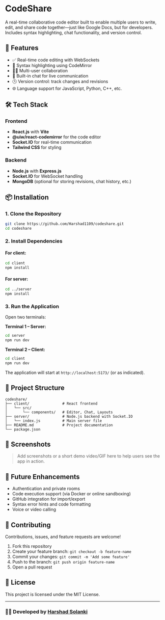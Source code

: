 
# CodeShare

A real-time collaborative code editor built to enable multiple users to write, edit, and share code together—just like Google Docs, but for developers. Includes syntax highlighting, chat functionality, and version control.


## 🚀 Features

- ✅ Real-time code editing with WebSockets
- 🎨 Syntax highlighting using CodeMirror
- 🧑‍💻 Multi-user collaboration
- 💬 Built-in chat for live communication
- 🕓 Version control: track changes and revisions
- 🌐 Language support for JavaScript, Python, C++, etc.

## 🛠️ Tech Stack

### Frontend
- **React.js** with **Vite**
- **@uiw/react-codemirror** for the code editor
- **Socket.IO** for real-time communication
- **Tailwind CSS** for styling

### Backend
- **Node.js** with **Express.js**
- **Socket.IO** for WebSocket handling
- **MongoDB** (optional for storing revisions, chat history, etc.)

## 📦 Installation

### 1. Clone the Repository

```bash
git clone https://github.com/Harshad1109/codeshare.git
cd codeshare
```

### 2. Install Dependencies

#### For client:
```bash
cd client
npm install
```

#### For server:
```bash
cd ../server
npm install
```

### 3. Run the Application

Open two terminals:

**Terminal 1 – Server:**

```bash
cd server
npm run dev
```

**Terminal 2 – Client:**

```bash
cd client
npm run dev
```

The application will start at `http://localhost:5173/` (or as indicated).

## 📂 Project Structure

```
codeshare/
├── client/               # React frontend
│   └── src/
│       └── components/   # Editor, Chat, Layouts
├── server/               # Node.js backend with Socket.IO
│   └── index.js          # Main server file
├── README.md             # Project documentation
└── package.json
```

## 📸 Screenshots

> Add screenshots or a short demo video/GIF here to help users see the app in action.

## 🧩 Future Enhancements

- Authentication and private rooms
- Code execution support (via Docker or online sandboxing)
- GitHub integration for import/export
- Syntax error hints and code formatting
- Voice or video calling

## 🤝 Contributing

Contributions, issues, and feature requests are welcome!

1. Fork this repository
2. Create your feature branch: `git checkout -b feature-name`
3. Commit your changes: `git commit -m 'Add some feature'`
4. Push to the branch: `git push origin feature-name`
5. Open a pull request

## 📄 License

This project is licensed under the MIT License.

---

### 👨‍💻 Developed by [Harshad Solanki](https://github.com/Harshad1109)
